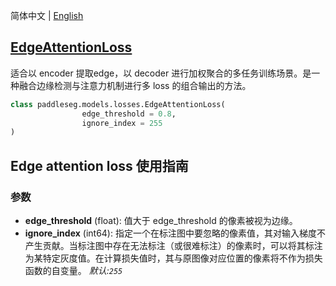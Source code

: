 简体中文 | [English](EdgeAttentionLoss_en.md)
## [EdgeAttentionLoss](../../../paddleseg/models/losses/edge_attention_loss.py)
适合以 encoder 提取edge，以 decoder 进行加权聚合的多任务训练场景。是一种融合边缘检测与注意力机制进行多 loss 的组合输出的方法。

```python
class paddleseg.models.losses.EdgeAttentionLoss(
                edge_threshold = 0.8, 
                ignore_index = 255
)
```

## Edge attention loss 使用指南

### 参数
* **edge_threshold** (float): 值大于 edge_threshold 的像素被视为边缘。
* **ignore_index** (int64): 指定一个在标注图中要忽略的像素值，其对输入梯度不产生贡献。当标注图中存在无法标注（或很难标注）的像素时，可以将其标注为某特定灰度值。在计算损失值时，其与原图像对应位置的像素将不作为损失函数的自变量。 *默认:``255``*